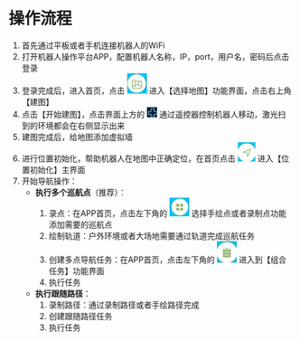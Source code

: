 # 操作流程

1. 首先通过平板或者手机连接机器人的WiFi
2. 打开机器人操作平台APP，配置机器人名称，IP，port，用户名，密码后点击登录
3. 登录完成后，进入首页，点击 ![](/images/app/image7.png) 进入【选择地图】功能界面，点击右上角【建图】
4. 点击【开始建图】，点击界面上方的 ![](/images/app/image58.png) 通过遥控器控制机器人移动，激光扫到的环境都会在右侧显示出来
5. 建图完成后，给地图添加虚拟墙
6. 进行位置初始化，帮助机器人在地图中正确定位，在首页点击 ![](/images/app/image22.png) 进入【位置初始化】主界面
7. 开始导航操作：
   - **执行多个巡航点**（推荐）：
     1. 录点：在APP首页，点击左下角的 ![](/images/app/image24.png) 选择手绘点或者录制点功能添加需要的巡航点
     2. 绘制轨道：户外环境或者大场地需要通过轨道完成巡航任务
     3. 创建多点导航任务：在APP首页，点击左下角的 ![](/images/app/image43.png) 进入到【组合任务】功能界面
     4. 执行任务
   - **执行跟随路径**：
     1. 录制路径：通过录制路径或者手绘路径完成
     2. 创建跟随路径任务
     3. 执行任务 
